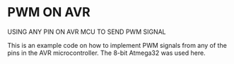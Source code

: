 # PWM ON AVR
USING ANY PIN ON AVR MCU TO SEND PWM SIGNAL

This is an example code on how to implement PWM signals from any of the pins in the AVR microcontroller.
The 8-bit Atmega32 was used here.